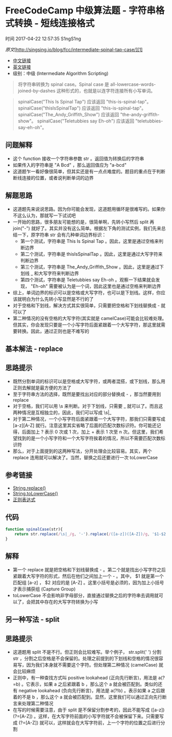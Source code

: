 # FreeCodeCamp 中级算法题 - 字符串格式转换 - 短线连接格式

 时间 2017-04-22 12:57:35  S1ngS1ng

_原文_[http://singsing.io/blog/fcc/intermediate-spinal-tap-case/][1]

* [中文链接][3]
* [英文链接][4]
* 级别：中级 (Intermediate Algorithm Scripting)

> 将字符串转换为 spinal case。Spinal case 是 all-lowercase-words-joined-by-dashes 这种形式的，也就是以连字符连接所有小写单词。

> spinalCase("This Is Spinal Tap") 应该返回 "this-is-spinal-tap"。
> spinalCase("thisIsSpinalTap") 应该返回 "this-is-spinal-tap"。
> spinalCase("The_Andy_Griffith_Show") 应该返回 "the-andy-griffith-show"。
> spinalCase("Teletubbies say Eh-oh") 应该返回 "teletubbies-say-eh-oh"。
## 问题解释 

* 这个 function 接收一个字符串参数 str 。返回值为转换后的字符串
* 如果传入的字符串是 "A Bcd" ，那么返回值应为 "a-bcd"
* 这道题乍一看好像很简单，但其实还是有一点点难度的。题目的重点在于判断断线连接的位置，或者说判断单词的边界

## 解题思路 

* 这道题先来说说思路。因为你可能会发现，这道题用循环是很难写的。如果你不这么认为，那就写一下试试吧
* 一开始的思路，很多朋友可能想的是，很简单啊，先转小写然后 split 再 join("-") 就好了。其实并没有这么简单。根据左下角的测试实例，我们先来总结一下，原字符串 str 会有几种单词边界标识： 
  * 第一个测试，字符串是 This Is Spinal Tap 。因此，这里是通过空格来判断边界
  * 第二个测试，字符串是 thisIsSpinalTap 。因此，这里是通过大写字符来判断边界
  * 第三个测试，字符串是 The_Andy_Griffith_Show 。因此，这里是通过下划线 _ 和大写字符来判断边界
  * 第四个测试，字符串是 Teletubbies say Eh-oh 。观察一下结果就会发现， "Eh-oh" 需要被认为是一个词，因此这里也是通过空格来判断边界
* 综上，单词边界的标识可以是空格或大写字符，也可以是下划线。这样，你应该就明白为什么先转小写显然是不行的了
* 对于空格和下划线，解决方式其实很简单，只需要把空格和下划线替换成 - 就可以了
* 第二种情况的没有空格的大写字符(其实就是 camelCase)可能会比较难处理。但其实，你会发现只要是一个小写字符后面紧跟着一个大写字符，那这里就需要转换。因此，通过正则也是不难写的

## 基本解法 - replace 

## 思路提示 

* 既然分割单词的标识可以是空格或大写字符，或两者混搭，或下划线，那么用正则去解就是最方便的方法了
* 至于字符串方法的选择，既然是要找出对应的部分替换成 - ，那当然要用到 replace
* 对于空格，我们可以用 \s 来判断。对于下划线，只需要 _ 就可以了。而且这两种情况是互相独立的，因此，我们可以写成 \s|_
* 对于第二种情况，一个小写字符后面紧跟着一个大写字符，那我们只需要写成 [a-z][A-Z] 就行。注意这里其实省略了后面的匹配次数标识符。你可能还记得，后面加上 ? 表示 0 次或 1 次，加上 + 表示 1 次至 n 次。但这里，我们希望找到的是一个小写字符和一个大写字符挨着的情况，所以不需要匹配次数标识符
* 那么，对于上面提到的这两种写法，分开处理会比较容易。其实，两个 replace 连用就可以解决了。当然，替换之后还要进行一次 toLowerCase

## 参考链接 

* [String.replace()][5]
* [String.toLowerCase()][6]
* [正则表达式][7]

## 代码 
```js
function spinalCase(str){
    return str.replace(/\s|_/g, '-').replace(/([a-z])([A-Z])/g, '$1-$2').toLowerCase();
}
```

## 解释 

* 第一个 replace 就是把空格和下划线替换成 - 。第二个就是找出小写字符之后紧跟着大写字符的形式，然后在他们之间加上一个 - 。其中， $1 就是第一个匹配组 [a-z] ， $2 对应的是 [A-Z] 。这里小括号是必须的，因为加上小括号才表示捕获组 (Capture Group)
* toLowerCase 不会影响非字母部分，直接通过替换之后的字符串去调用就可以了，会把其中存在的大写字符转换为小写

## 另一种写法 - split 

## 思路提示 

* 这道题用 split 不是不行。但正则会比较难写。举个例子， str.split(' ') 分割 str ，分割之后空格是不会保留的。处理之前提到的下划线和空格的情况很容易写，因为我们本身就不需要这个字符。但处理第二种情况 (camelCase) 就会比较麻烦
* 正则中，有一种查找方式叫 positive lookahead (正向先行断言)，用法是 a(?=b) 。它表示，如果 a 之后紧跟着 b ，那么这个 a 就会被匹配到。类似的还有 negative lookahead (负向先行断言)，用法是 a(?!b) 。表示如果 a 之后跟着的不是 b ，那么这个 a 就会被匹配到。显然，这里我们可以通过正向先行断言来处理第二种情况
* 在写的时候需要注意，由于 split 是不保留分割参考的，因此不能写成 ([a-z])(?=[A-Z]) 。这样，在大写字符前面的小写字符就不会被保留下来。只需要写成 (?=[A-Z]) 就可以，这样就会在大写字符前，上一个字符的位置之后进行分割


[1]: http://singsing.io/blog/fcc/intermediate-spinal-tap-case/?utm_source=tuicool&utm_medium=referral

[3]: https://www.freecodecamp.cn/challenges/spinal-tap-case
[4]: https://www.freecodecamp.com/challenges/spinal-tap-case
[5]: https://developer.mozilla.org/zh-CN/docs/Web/JavaScript/Reference/Global_Objects/String/replace
[6]: https://developer.mozilla.org/zh-CN/docs/Web/JavaScript/Reference/Global_Objects/String/toLowerCase
[7]: https://developer.mozilla.org/zh-CN/docs/Web/JavaScript/Guide/Regular_Expressions